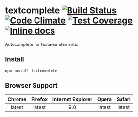 # textcomplete [![Build Status](https://travis-ci.org/yuku-t/textcomplete.svg?branch=master)](https://travis-ci.org/yuku-t/textcomplete) [![Code Climate](https://codeclimate.com/github/yuku-t/textcomplete/badges/gpa.svg)](https://codeclimate.com/github/yuku-t/textcomplete) [![Test Coverage](https://codeclimate.com/github/yuku-t/textcomplete/badges/coverage.svg)](https://codeclimate.com/github/yuku-t/textcomplete/coverage) [![Inline docs](http://inch-ci.org/github/yuku-t/textcomplete.svg?branch=master)](http://inch-ci.org/github/yuku-t/textcomplete)

Autocomplete for textarea elements.

## Install

```
npm install textcomplete
```

## Browser Support

 Chrome | Firefox | Internet Explorer | Opera  | Safari
:------:|:-------:|:-----------------:|:------:|:------:
 latest | latest  |        9.0        | latest | latest
